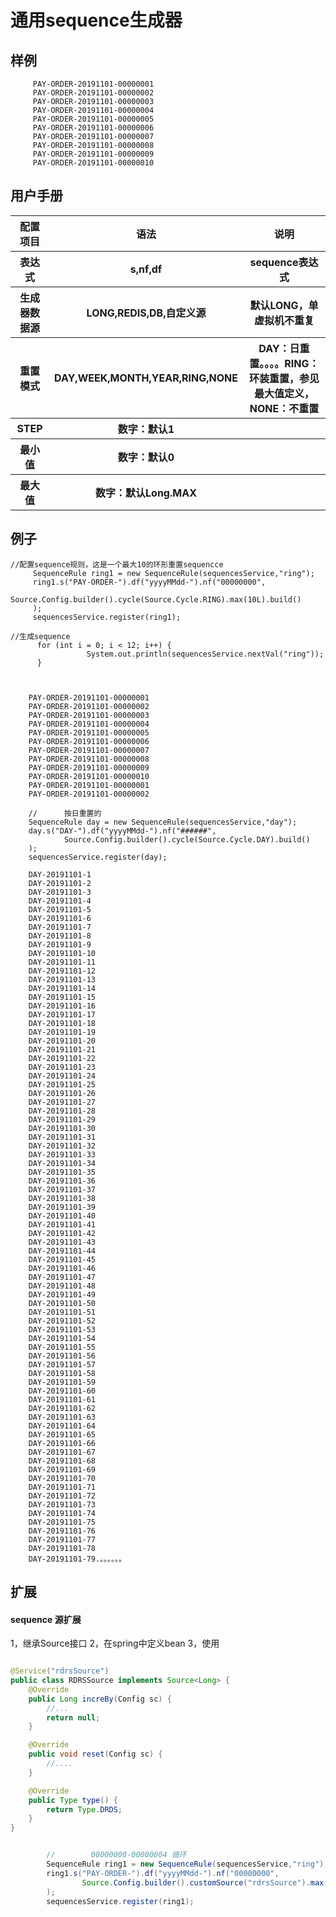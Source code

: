   #  通用sequence生成器

  ##  样例
        
      
         
         PAY-ORDER-20191101-00000001
         PAY-ORDER-20191101-00000002
         PAY-ORDER-20191101-00000003
         PAY-ORDER-20191101-00000004
         PAY-ORDER-20191101-00000005
         PAY-ORDER-20191101-00000006
         PAY-ORDER-20191101-00000007
         PAY-ORDER-20191101-00000008
         PAY-ORDER-20191101-00000009
         PAY-ORDER-20191101-00000010
         
        


 
    
    
  ##  用户手册
<table>
    <tr>
        <th>配置项目</th>
        <th>语法</th>
        <th>说明</th>
    </tr>
    <tr>
        <th>表达式</th>
        <th>s,nf,df</th>
        <th>sequence表达式</th>
    </tr>
    <tr>
        <th>生成器数据源</th>
        <th>LONG,REDIS,DB,自定义源</th>
        <th>默认LONG，单虚拟机不重复</th>
    </tr>
    <tr>
        <th>重置模式</th>
        <th>DAY,WEEK,MONTH,YEAR,RING,NONE</th>
        <th>DAY：日重置。。。。RING：环装重置，参见最大值定义，NONE：不重置</th>
    </tr>
    <tr>
        <th>STEP</th>
        <th>数字：默认1</th>
        <th></th>
    </tr>
    <tr>
        <th>最小值</th>
        <th>数字：默认0</th>
        <th></th>
    </tr>
    <tr>
        <th>最大值</th>
        <th>数字：默认Long.MAX</th>
        <th></th>
    </tr>
</table>


  ##  例子

    //配置sequence规则，这是一个最大10的环形重置sequencce
         SequenceRule ring1 = new SequenceRule(sequencesService,"ring");
         ring1.s("PAY-ORDER-").df("yyyyMMdd-").nf("00000000",
                 Source.Config.builder().cycle(Source.Cycle.RING).max(10L).build()
         );
         sequencesService.register(ring1);
         
    //生成sequence    
          for (int i = 0; i < 12; i++) {
                     System.out.println(sequencesService.nextVal("ring"));
          }
                 
                 
        
        PAY-ORDER-20191101-00000001
        PAY-ORDER-20191101-00000002
        PAY-ORDER-20191101-00000003
        PAY-ORDER-20191101-00000004
        PAY-ORDER-20191101-00000005
        PAY-ORDER-20191101-00000006
        PAY-ORDER-20191101-00000007
        PAY-ORDER-20191101-00000008
        PAY-ORDER-20191101-00000009
        PAY-ORDER-20191101-00000010
        PAY-ORDER-20191101-00000001
        PAY-ORDER-20191101-00000002
        
        //      按日重置的
        SequenceRule day = new SequenceRule(sequencesService,"day");
        day.s("DAY-").df("yyyyMMdd-").nf("######",
                Source.Config.builder().cycle(Source.Cycle.DAY).build()
        );
        sequencesService.register(day);
        
        DAY-20191101-1
        DAY-20191101-2
        DAY-20191101-3
        DAY-20191101-4
        DAY-20191101-5
        DAY-20191101-6
        DAY-20191101-7
        DAY-20191101-8
        DAY-20191101-9
        DAY-20191101-10
        DAY-20191101-11
        DAY-20191101-12
        DAY-20191101-13
        DAY-20191101-14
        DAY-20191101-15
        DAY-20191101-16
        DAY-20191101-17
        DAY-20191101-18
        DAY-20191101-19
        DAY-20191101-20
        DAY-20191101-21
        DAY-20191101-22
        DAY-20191101-23
        DAY-20191101-24
        DAY-20191101-25
        DAY-20191101-26
        DAY-20191101-27
        DAY-20191101-28
        DAY-20191101-29
        DAY-20191101-30
        DAY-20191101-31
        DAY-20191101-32
        DAY-20191101-33
        DAY-20191101-34
        DAY-20191101-35
        DAY-20191101-36
        DAY-20191101-37
        DAY-20191101-38
        DAY-20191101-39
        DAY-20191101-40
        DAY-20191101-41
        DAY-20191101-42
        DAY-20191101-43
        DAY-20191101-44
        DAY-20191101-45
        DAY-20191101-46
        DAY-20191101-47
        DAY-20191101-48
        DAY-20191101-49
        DAY-20191101-50
        DAY-20191101-51
        DAY-20191101-52
        DAY-20191101-53
        DAY-20191101-54
        DAY-20191101-55
        DAY-20191101-56
        DAY-20191101-57
        DAY-20191101-58
        DAY-20191101-59
        DAY-20191101-60
        DAY-20191101-61
        DAY-20191101-62
        DAY-20191101-63
        DAY-20191101-64
        DAY-20191101-65
        DAY-20191101-66
        DAY-20191101-67
        DAY-20191101-68
        DAY-20191101-69
        DAY-20191101-70
        DAY-20191101-71
        DAY-20191101-72
        DAY-20191101-73
        DAY-20191101-74
        DAY-20191101-75
        DAY-20191101-76
        DAY-20191101-77
        DAY-20191101-78
        DAY-20191101-79.。。。。。。




  ##  扩展
  ####  sequence  源扩展
1，继承Source接口
2，在spring中定义bean
3，使用

```java

@Service("rdrsSource")
public class RDRSSource implements Source<Long> {
    @Override
    public Long increBy(Config sc) {
        //...
        return null;
    }

    @Override
    public void reset(Config sc) {
        //....
    }

    @Override
    public Type type() {
        return Type.DRDS;
    }
} 

```


```java

        //        00000000-00000004 循环
        SequenceRule ring1 = new SequenceRule(sequencesService,"ring");
        ring1.s("PAY-ORDER-").df("yyyyMMdd-").nf("00000000",
                Source.Config.builder().customSource("rdrsSource").max(10L).build()
        );
        sequencesService.register(ring1);

```
 